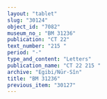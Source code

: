```yaml
---
layout: "tablet"
slug: "30124"
object_id: "7082"
museum_no_: "BM 31236"
publication: "CT 22"
text_number: "215 "
period: "-"
type_and_content: "Letters"
publication_name: "CT 22 215 "
archive: "Egibi/Nūr-Sîn"
title: "BM 31236"
previous_item: "30127"
---
```

